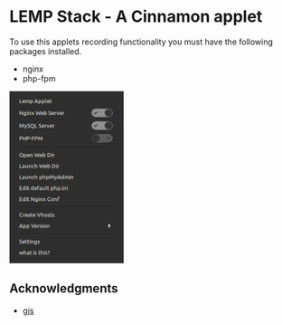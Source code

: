 # LEMP Stack - A Cinnamon applet

To use this applets recording functionality you must have the following packages installed.

- nginx
- php-fpm

![Screenshot](screenshot.png)

## Acknowledgments

- [gjs](https://gjs-docs.gnome.org/)